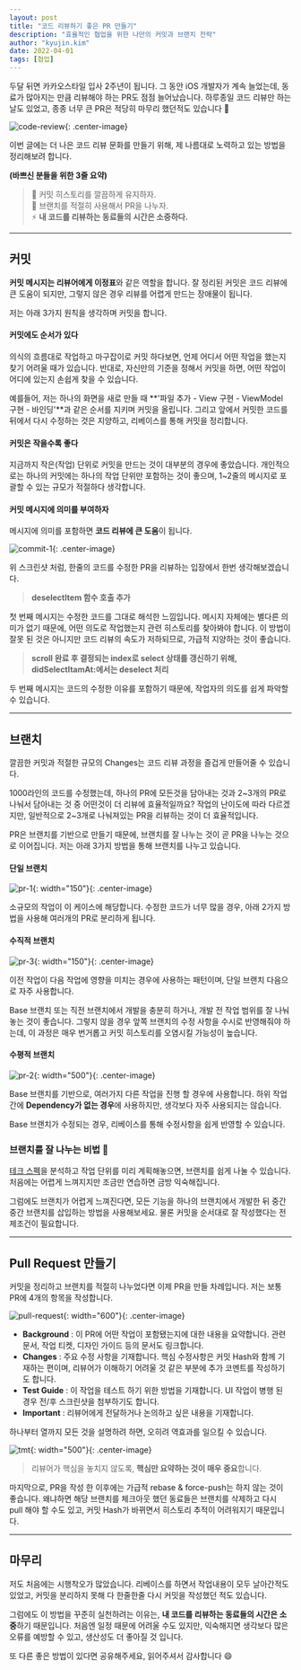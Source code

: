```yaml
---
layout: post
title: "코드 리뷰하기 좋은 PR 만들기"
description: "효율적인 협업을 위한 나만의 커밋과 브랜치 전략"
author: "kyujin.kim"
date: 2022-04-01
tags: [협업]
---
```


두달 뒤면 카카오스타일 입사 2주년이 됩니다. 그 동안 iOS 개발자가 계속 늘었는데, 동료가 많아지는 만큼 리뷰해야 하는 PR도 점점 늘어났습니다. 하루종일 코드 리뷰만 하는 날도 있었고, 종종 너무 큰 PR은 적당히 마무리 했던적도 있습니다 🥹

![code-review](/assets/images/commit-pr/code_review.jpg){: .center-image}

이번 글에는 더 나은 코드 리뷰 문화를 만들기 위해, 제 나름대로 노력하고 있는 방법을 정리해보려 합니다.

**(바쁘신 분들을 위한 3줄 요약)**
> 📝 커밋 히스토리를 깔끔하게 유지하자.  
> 🔀 브랜치를 적절히 사용해서 PR을 나누자.  
> ⚡️ **내 코드를 리뷰하는 동료들의 시간은 소중하다.**  

---

## 커밋
**커밋 메시지는 리뷰어에게 이정표**와 같은 역할을 합니다. 잘 정리된 커밋은 코드 리뷰에 큰 도움이 되지만, 그렇지 않은 경우 리뷰를 어렵게 만드는 장애물이 됩니다.

저는 아래 3가지 원칙을 생각하며 커밋을 합니다.

#### 커밋에도 순서가 있다
의식의 흐름대로 작업하고 마구잡이로 커밋 하다보면, 언제 어디서 어떤 작업을 했는지 찾기 어려울 때가 있습니다. 반대로, 자신만의 기준을 정해서 커밋을 하면, 어떤 작업이 어디에 있는지 손쉽게 찾을 수 있습니다.

예를들어, 저는 하나의 화면을 새로 만들 때 **'파일 추가 - View 구현 - ViewModel 구현 - 바인딩'**과 같은 순서를 지키며 커밋을 올립니다. 그리고 앞에서 커밋한 코드를 뒤에서 다시 수정하는 것은 지양하고, 리베이스를 통해 커밋을 정리합니다.

#### 커밋은 작을수록 좋다
지금까지 작은(작업) 단위로 커밋을 만드는 것이 대부분의 경우에 좋았습니다. 개인적으로는 하나의 커밋에는 하나의 작업 단위만 포함하는 것이 좋으며, 1~2줄의 메시지로 포괄할 수 있는 규모가 적절하다 생각합니다.

#### 커밋 메시지에 의미를 부여하자
메시지에 의미를 포함하면 **코드 리뷰에 큰 도움**이 됩니다.

![commit-1](/assets/images/commit-pr/commit-1.png){: .center-image}

위 스크린샷 처럼, 한줄의 코드를 수정한 PR을 리뷰하는 입장에서 한번 생각해보겠습니다.

> **deselectItem 함수 호출 추가**

첫 번째 메시지는 수정한 코드를 그대로 해석한 느낌입니다. 메시지 자체에는 별다른 의미가 없기 때문에, 어떤 의도로 작업했는지 관련 히스토리를 찾아봐야 합니다. 이 방법이 잘못 된 것은 아니지만 코드 리뷰의 속도가 저하되므로, 가급적 지양하는 것이 좋습니다.

> **scroll 완료 후 결정되는 index로 select 상태를 갱신하기 위해, didSelectItamAt:에서는 deselect 처리**

두 번째 메시지는 코드의 수정한 이유를 포함하기 때문에, 작업자의 의도를 쉽게 파악할 수 있습니다.

---

## 브랜치
깔끔한 커밋과 적절한 규모의 Changes는 코드 리뷰 과정을 즐겁게 만들어줄 수 있습니다.

1000라인의 코드를 수정했는데, 하나의 PR에 모든것을 담아내는 것과 2~3개의 PR로 나눠서 담아내는 것 중 어떤것이 더 리뷰에 효율적일까요? 작업의 난이도에 따라 다르겠지만, 일반적으로 2~3개로 나눠져있는 PR을 리뷰하는 것이 더 효율적입니다.

PR은 브랜치를 기반으로 만들기 때문에, 브랜치를 잘 나누는 것이 곧 PR을 나누는 것으로 이어집니다. 저는 아래 3가지 방법을 통해 브랜치를 나누고 있습니다.

#### 단일 브랜치
![pr-1](/assets/images/commit-pr/pr-1.png){: width="150"}{: .center-image}

소규모의 작업이 이 케이스에 해당합니다. 수정한 코드가 너무 많을 경우, 아래 2가지 방법을 사용해 여러개의 PR로 분리하게 됩니다.

#### 수직적 브랜치
![pr-3](/assets/images/commit-pr/pr-3.png){: width="150"}{: .center-image}

이전 작업이 다음 작업에 영향을 미치는 경우에 사용하는 패턴이며, 단일 브랜치 다음으로 자주 사용합니다.

Base 브랜치 또는 직전 브랜치에서 개발을 충분히 하거나, 개발 전 작업 범위를 잘 나눠놓는 것이 좋습니다. 그렇지 않을 경우 앞쪽 브랜치의 수정 사항을 수시로 반영해줘야 하는데, 이 과정은 매우 번거롭고 커밋 히스토리를 오염시킬 가능성이 높습니다.

#### 수평적 브랜치
![pr-2](/assets/images/commit-pr/pr-2.png){: width="500"}{: .center-image}

Base 브랜치를 기반으로, 여러가지 다른 작업을 진행 할 경우에 사용합니다. 하위 작업간에 **Dependency가 없는 경우**에 사용하지만, 생각보다 자주 사용되지는 않습니다.

Base 브랜치가 수정되는 경우, 리베이스를 통해 수정사항을 쉽게 반영할 수 있습니다.

### 브랜치를 잘 나누는 비법 🍯
[테크 스펙](https://blog.banksalad.com/tech/we-work-by-tech-spec/)을 분석하고 작업 단위를 미리 계획해놓으면, 브랜치를 쉽게 나눌 수 있습니다. 처음에는 어렵게 느껴지지만 조금만 연습하면 금방 익숙해집니다.

그럼에도 브랜치가 어렵게 느껴진다면, 모든 기능을 하나의 브랜치에서 개발한 뒤 중간중간 브랜치를 삽입하는 방법을 사용해보세요. 물론 커밋을 순서대로 잘 작성했다는 전제조건이 필요합니다.

---

## Pull Request 만들기
커밋을 정리하고 브랜치를 적절히 나누었다면 이제 PR을 만들 차례입니다. 저는 보통 PR에 4개의 항목을 작성합니다.

![pull-request](/assets/images/commit-pr/pull_request.png){: width="600"}{: .center-image}

- **Background** : 이 PR에 어떤 작업이 포함됐는지에 대한 내용을 요약합니다. 관련 문서, 작업 티켓, 디자인 가이드 등의 문서도 링크합니다.
- **Changes** : 주요 수정 사항을 기재합니다. 핵심 수정사항은 커밋 Hash와 함께 기재하는 편이며, 리뷰어가 이해하기 어려울 것 같은 부분에 추가 코멘트를 작성하기도 합니다.
- **Test Guide** : 이 작업을 테스트 하기 위한 방법을 기재합니다. UI 작업이 병행 된 경우 전/후 스크린샷을 첨부하기도 합니다.
- **Important** : 리뷰어에게 전달하거나 논의하고 싶은 내용을 기재합니다.

하나부터 열까지 모든 것을 설명하려 하면, 오히려 역효과를 일으킬 수 있습니다.

![tmt](/assets/images/commit-pr/tmt.jpg){: width="500"}{: .center-image}

> 리뷰어가 핵심을 놓치지 않도록, **핵심만 요약하는 것이 매우 중요**합니다.

마지막으로, PR을 작성 한 이후에는 가급적 rebase & force-push는 하지 않는 것이 좋습니다. 왜냐하면 해당 브랜치를 체크아웃 했던 동료들은 브랜치를 삭제하고 다시 pull 해야 할 수도 있고, 커밋 Hash가 바뀌면서 히스토리 추적이 어려워지기 때문입니다.

---

## 마무리
저도 처음에는 시행착오가 많았습니다. 리베이스를 하면서 작업내용이 모두 날아간적도 있었고, 커밋을 분리하지 못해 다 한줄한줄 다시 커밋을 작성했던 적도 있습니다.

그럼에도 이 방법을 꾸준히 실천하려는 이유는, **내 코드를 리뷰하는 동료들의 시간은 소중**하기 때문입니다. 처음엔 일정 때문에 어려울 수도 있지만, 익숙해지면 생각보다 많은 오류를 예방할 수 있고, 생산성도 더 좋아질 것 입니다.

또 다른 좋은 방법이 있다면 공유해주세요, 읽어주셔서 감사합니다 😄